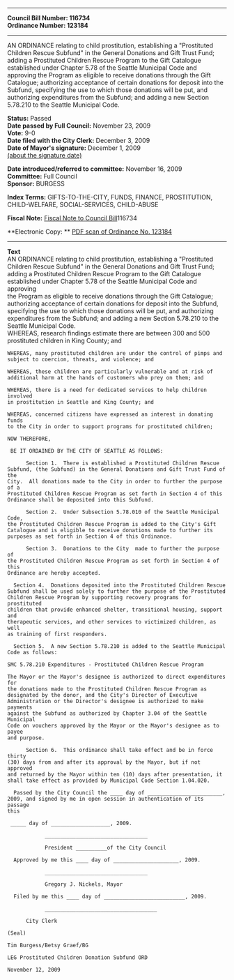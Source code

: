 * * * * *  
  
**Council Bill Number: [](#h0)[](#h2)116734**   
**Ordinance Number: 123184**  
  
* * * * *  
  
AN ORDINANCE relating to child prostitution, establishing a "Prostituted Children Rescue Subfund" in the General Donations and Gift Trust Fund; adding a Prostituted Children Rescue Program to the Gift Catalogue established under Chapter 5.78 of the Seattle Municipal Code and approving the Program as eligible to receive donations through the Gift Catalogue; authorizing acceptance of certain donations for deposit into the Subfund, specifying the use to which those donations will be put, and authorizing expenditures from the Subfund; and adding a new Section 5.78.210 to the Seattle Municipal Code.  
  
**Status:** Passed   
**Date passed by Full Council:** November 23, 2009   
**Vote:** 9-0   
**Date filed with the City Clerk:** December 3, 2009   
**Date of Mayor's signature:** December 1, 2009   
[(about the signature date)](/~public/approvaldate.htm)   
  
  
**Date introduced/referred to committee:** November 16, 2009   
**Committee:** Full Council   
**Sponsor:** BURGESS   
  
**Index Terms:** GIFTS-TO-THE-CITY, FUNDS, FINANCE, PROSTITUTION, CHILD-WELFARE, SOCIAL-SERVICES, CHILD-ABUSE  
  
**Fiscal Note:** [Fiscal Note to Council Bill](http://clerk.seattle.gov/~public/fnote/116734.htm)[](#h1)[](#h3)116734  
  
**Electronic Copy: ** [PDF scan of Ordinance No. 123184](/~archives/Ordinances/Ord_123184.pdf)  
  
* * * * *  
  
**Text**  
    AN ORDINANCE relating to child prostitution, establishing a "Prostituted  
    Children Rescue Subfund" in the General Donations and Gift Trust Fund;  
    adding a Prostituted Children Rescue Program to the Gift Catalogue  
    established under Chapter 5.78 of the Seattle Municipal Code and approving  
    the Program as eligible to receive donations through the Gift Catalogue;  
    authorizing acceptance of certain donations for deposit into the Subfund,  
    specifying the use to which those donations will be put, and authorizing  
    expenditures from the Subfund; and adding a new Section 5.78.210 to the  
    Seattle Municipal Code.  
    WHEREAS, research findings estimate there are between 300 and 500  
    prostituted children in King County; and  
  
    WHEREAS, many prostituted children are under the control of pimps and  
    subject to coercion, threats, and violence; and  
  
    WHEREAS, these children are particularly vulnerable and at risk of  
    additional harm at the hands of customers who prey on them; and  
  
    WHEREAS, there is a need for dedicated services to help children involved  
    in prostitution in Seattle and King County; and  
  
    WHEREAS, concerned citizens have expressed an interest in donating funds  
    to the City in order to support programs for prostituted children;  
  
    NOW THEREFORE,  
  
     BE IT ORDAINED BY THE CITY OF SEATTLE AS FOLLOWS:  
  
          Section 1.  There is established a Prostituted Children Rescue  
    Subfund, (the Subfund) in the General Donations and Gift Trust Fund of the  
    City.  All donations made to the City in order to further the purpose of a  
    Prostituted Children Rescue Program as set forth in Section 4 of this  
    Ordinance shall be deposited into this Subfund.  
  
          Section 2.  Under Subsection 5.78.010 of the Seattle Municipal Code,  
    the Prostituted Children Rescue Program is added to the City's Gift  
    Catalogue and is eligible to receive donations made to further its  
    purposes as set forth in Section 4 of this Ordinance.  
  
          Section 3.  Donations to the City  made to further the purpose of  
    the Prostituted Children Rescue Program as set forth in Section 4 of this  
    Ordinance are hereby accepted.  
  
      Section 4.  Donations deposited into the Prostituted Children Rescue  
    Subfund shall be used solely to further the purpose of the Prostituted  
    Children Rescue Program by supporting recovery programs for prostituted  
    children that provide enhanced shelter, transitional housing, support and  
    therapeutic services, and other services to victimized children, as well  
    as training of first responders.  
  
      Section 5.  A new Section 5.78.210 is added to the Seattle Municipal  
    Code as follows:  
  
    SMC 5.78.210 Expenditures - Prostituted Children Rescue Program  
  
    The Mayor or the Mayor's designee is authorized to direct expenditures for  
    the donations made to the Prostituted Children Rescue Program as  
    designated by the donor, and the City's Director of Executive  
    Administration or the Director's designee is authorized to make payments  
    against the Subfund as authorized by Chapter 3.04 of the Seattle Municipal  
    Code on vouchers approved by the Mayor or the Mayor's designee as to payee  
    and purpose.  
  
          Section 6.  This ordinance shall take effect and be in force thirty  
    (30) days from and after its approval by the Mayor, but if not approved  
    and returned by the Mayor within ten (10) days after presentation, it  
    shall take effect as provided by Municipal Code Section 1.04.020.  
  
      Passed by the City Council the ____ day of ________________________,  
    2009, and signed by me in open session in authentication of its passage  
    this  
  
     _____ day of ___________________, 2009.  
  
                _________________________________  
  
                President __________of the City Council  
  
      Approved by me this ____ day of _____________________, 2009.  
  
                _________________________________  
  
                Gregory J. Nickels, Mayor  
  
      Filed by me this ____ day of __________________________, 2009.  
  
                ____________________________________  
  
          City Clerk  
  
    (Seal)  
  
    Tim Burgess/Betsy Graef/BG  
  
    LEG Prostituted Children Donation Subfund ORD  
  
    November 12, 2009  

